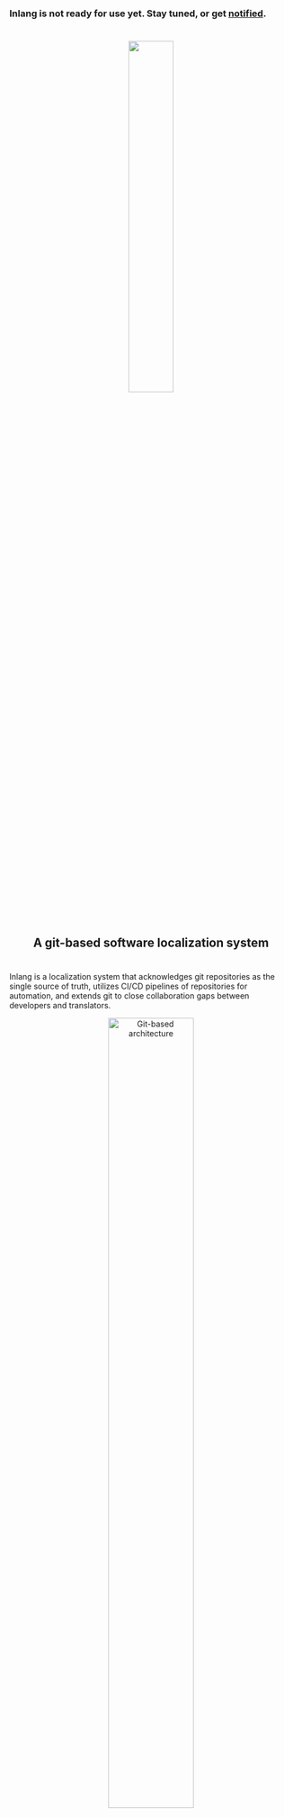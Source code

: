 ### Inlang is not ready for use yet. Stay tuned, or get <a href="https://tally.so/r/3q4O59">notified</a>.
#


<div>
    <p align="center">
        <img width="40%" src="https://raw.githubusercontent.com/inlang/inlang/main/assets/logo-white-background.svg"/>
    </p>

</div>


<h2 align="center">
       A git-based software localization system
</h2> 

#

Inlang is a localization system that acknowledges git repositories as the single source of truth, utilizes CI/CD pipelines of repositories for automation, and extends git to close collaboration gaps between developers and translators. 


<figure align="center">
  <img width="60%" src="https://raw.githubusercontent.com/inlang/inlang/rfc-001-architecture/rfcs/assets/001-git-based-architecture.png" alt="Git-based architecture">
  <figcaption>
    <small>
      Inlang consits of developer tools, an editor for translators, and automation via existing CI/CD pipelines.     
    </small>
  </figcaption>
</figure>


Inlang works "on-top-of" the translation files in your repository so you keep full control of your data with no lock-in effect. Validated translations go right back to your git-repo where the rest of your code-base lives. No unnecessary data pipelines and integrations needed.

This leads to one single source of truth: your repository ✅

Useful features such as warnings for missing translations, or  immutable placeholders for variables are pleasant extras to the fundamental advantage of Inlang's git-based architecture.  

## Apps

> :bulb: The apps and features you see below are the features that are available right now. More is planned.


### [Editor](apps/dashboard)  
Let non-technical team members and translators manage translations for you.

![dashboard-example](https://user-images.githubusercontent.com/35429197/154271089-9acf02c3-7c6e-435c-9014-6ee21426ab4d.png)

> In-progress features:
> - In-editor rendering of your site/application so translators keep proper context of translations in mind.

### [VS-Code-Extension](apps/vs-code-extension)  
Improve developers' workflows by (semi)automating repetitive tasks. 

Extract and show patterns directly in your IDE. 


> :bulb: The VS Code extension works independently of the dashboard and CLI.


![Screen Recording 2022-02-15 at 15 02 26](https://user-images.githubusercontent.com/35429197/154270998-3e8d147a-b979-4df5-b6df-a53c900d962e.gif)

#
Many more features in the pipeline, stay up to date and get <a href="https://tally.so/r/3q4O59">notified</a> for new developments. 

If you want to deep-dive into the technical details; read this <a href="https://github.com/inlang/inlang/blob/rfc-001-architecture/rfcs/001-core-architecture.md">Architecture RFC</a> and let us know what you think. Any feedback is appreciated. 

## Community & Support

Community activity of any shape is appreciated.  

- [GitHub Discussions](https://github.com/inlang/inlang/discussions): feedback and questions.
- [GitHub Issues](https://github.com/inlang/inlang/issues): bugs you encounter using inlang.

